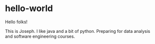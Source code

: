 # hello-world

Hello folks!

This is Joseph. I like java and a bit of python.
Preparing for data analysis and software engineering courses.
